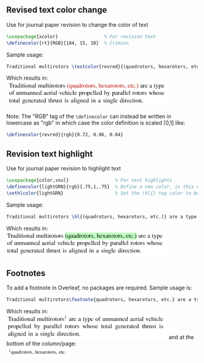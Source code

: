 ## Revised text color change
Use for journal paper revision to change the color of text
```latex
\usepackage{xcolor}                 % For revision text 
\definecolor{rt}{RGB}{184, 15, 10}  % Crimson
```
Sample usage:
```latex
Traditional multirotors \textcolor{revred}{(quadrotors, hexarotors, etc.)} are a type of ... 
```
Which results in:\
![alt text](https://github.com/gerber211/latex/blob/main/redText.PNG?raw=true)

Note: The "RGB" tag of the `\definecolor` can instead be written in lowercase as "rgb" in which case the color definition is scaled \[0,1\] like:
```latex
\definecolor{revred}{rgb}{0.72, 0.06, 0.04}
```

## Revision text highlight
Use for journal paper revision to highlight text
```latex
\usepackage{color,soul}                 % For text highlights
\definecolor{lightGRN}{rgb}{.75,1,.75}  % Define a new color, in this case light green
\sethlcolor{lightGRN}                   % Set the \hl{} tag color to be lightGRN, as defined above
```
Sample usage:
```latex
Traditional multirotors \hl{(quadrotors, hexarotors, etc.)} are a type of ... 
```
Which results in:\
![alt text](https://github.com/gerber211/latex/blob/main/grnHighlight.PNG?raw=true)

## Footnotes
To add a footnote in Overleaf, no packages are required. Sample usage is:
```latex
Traditional multirotors\footnote{quadrotors, hexarotors, etc.} are a type of ...
```
Which results in:\
![alt text](https://github.com/gerber211/latex/blob/main/footnote1.PNG?raw=true)
and at the bottom of the column/page:\
![alt text](https://github.com/gerber211/latex/blob/main/footnote2.PNG?raw=true)

